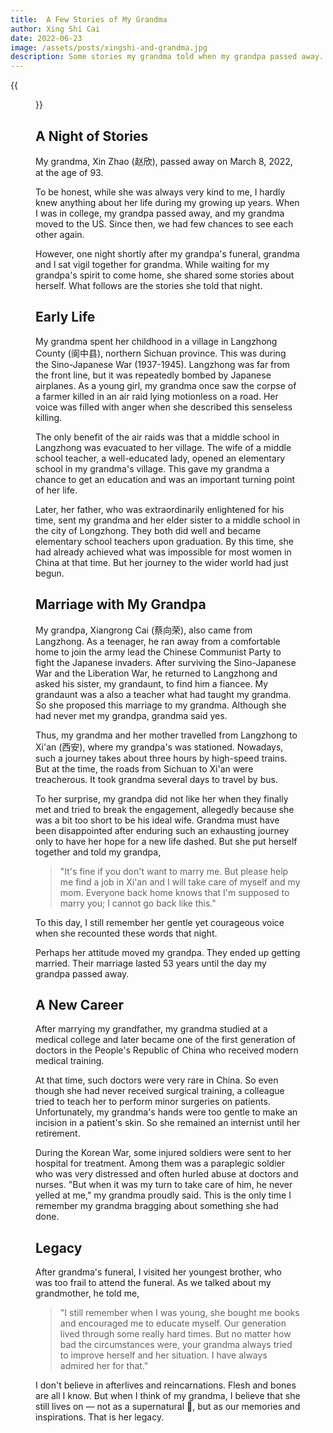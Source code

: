 ```yaml
---
title:  A Few Stories of My Grandma
author: Xing Shi Cai
date: 2022-06-23
image: /assets/posts/xingshi-and-grandma.jpg
description: Some stories my grandma told when my grandpa passed away.
---
```


{{<figure src="xingshi-and-grandma.jpg" title="Grandma, Me and My Parents" >}}

## A Night of Stories

My grandma, Xin Zhao (赵欣), passed away on March 8, 2022, at the age of 93.

To be honest, while she was always very kind to me, I hardly knew anything about
her life during my growing up years. When I was in college, my grandpa passed
away, and my grandma moved to the US. Since then, we had few chances to see each
other again.

However, one night shortly after my grandpa's funeral, grandma and I sat vigil
together for grandma. While waiting for my grandpa's spirit to come home, she
shared some stories about herself. What follows are the stories she told that
night.

## Early Life

My grandma spent her childhood in a village in Langzhong County (阆中县),
northern Sichuan province.  This was during the Sino-Japanese War (1937-1945).
Langzhong was far from the front line, but it was repeatedly bombed by Japanese
airplanes. As a young girl, my grandma once saw the corpse of a farmer killed in
an air raid lying motionless on a road. Her voice was filled with anger when she
described this senseless killing.

The only benefit of the air raids was that a middle school in Langzhong was
evacuated to her village. The wife of a middle school teacher, 
a well-educated lady, opened an elementary school in my grandma's village.
This gave my grandma a chance to get an education and
was an important turning point of her life.

Later, her father, who was extraordinarily enlightened for his time, sent my
grandma and her elder sister to a middle school in the city of Longzhong. They
both did well and became elementary school teachers upon graduation.  By this
time, she had already achieved what was impossible for most women in China at
that time. But her journey to the wider world had just begun.

## Marriage with My Grandpa

My grandpa, Xiangrong Cai (蔡向荣), also came from Langzhong.  As a teenager, he
ran away from a comfortable home to join the army lead the Chinese Communist
Party to fight the Japanese invaders. After surviving the Sino-Japanese War and
the Liberation War, he returned to Langzhong and asked his sister, my grandaunt,
to find him a fiancee. My grandaunt was a also a teacher what had taught my
grandma.  So she proposed this marriage to my grandma.  Although she had
never met my grandpa, grandma said yes.

Thus, my grandma and her mother travelled from Langzhong to Xi'an (西安), where
my grandpa's was stationed. Nowadays, such a journey takes about three hours by
high-speed trains. But at the time, the roads from Sichuan to Xi'an were
treacherous.  It took grandma several days to travel by bus.

To her surprise, my grandpa did not like her when they finally met and tried to
break the engagement, allegedly because she was a bit too short to be his ideal wife.
Grandma must have been disappointed after enduring such an exhausting journey
only to have her hope for a new life dashed. But she put herself together and
told my grandpa,

> "It's fine if you don't want to marry me. 
> But please help me find a job in Xi'an
> and I will take care of myself and my mom. 
> Everyone back home knows that I'm supposed to marry you; 
> I cannot go back like this."

To this day, I still remember her gentle yet courageous voice when she recounted
these words that night.

Perhaps her attitude moved my grandpa. They ended up getting married. 
Their marriage lasted 53 years until the day my grandpa passed away.

## A New Career

After marrying my grandfather, my grandma studied at a medical college and later
became one of the first generation of doctors in the People's Republic of China
who received modern medical training.

At that time, such doctors were very rare in China. So even though she had never
received surgical training, a colleague tried to teach her to perform minor
surgeries on patients. Unfortunately, my grandma's hands were too gentle to
make an incision in a patient's skin. So she remained an internist until her
retirement.

During the Korean War, some injured soldiers were sent to her hospital for
treatment. Among them was a paraplegic soldier who was very distressed and often
hurled abuse at doctors and nurses. "But when it was my turn to take care of
him, he never yelled at me," my grandma proudly said. This is the only time
I remember my grandma bragging about something she had done.

## Legacy

After grandma's funeral, I visited her youngest brother, who was too frail to
attend the funeral.  As we talked about my grandmother, he told me,

> "I still remember when I was young, 
> she bought me books and encouraged me to educate myself. 
> Our generation lived through some really hard times. 
> But no matter how bad the circumstances were, 
> your grandma always tried to improve herself and her situation. 
> I have always admired her for that."

I don't believe in afterlives and reincarnations. Flesh and bones are all I
know. But when I think of my grandma, I believe that she still lives on — not as
a supernatural 👻, but as our memories and inspirations. That is her legacy.
